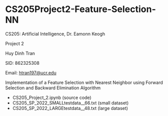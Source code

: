 # CS205Project2-Feature-Selection-NN

CS205: Artificial Intelligence, Dr. Eamonn Keogh

Project 2

Huy Dinh Tran

SID: 862325308

Email: htran197@ucr.edu

Implementation of a Feature Selection with Nearest Neighbor using Forward Selection and Backward Elimination Algorithm

- CS205_Project_2.ipynb (source code)
- CS205_SP_2022_SMALLtestdata__66.txt (small dataset)
- CS205_SP_2022_LARGEtestdata__48.txt (large dataset)
